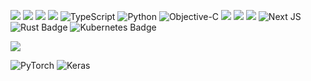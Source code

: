 <!--   my-icons -->
[![](https://img.shields.io/badge/MacOS-Monterey-2376bc?style=flat-square&logo=apple&logoColor=ffffff)](https://www.apple.com/)
[![](https://img.shields.io/badge/-Java-007396?style=flat-square&logo=java&logoColor=ffffff)](https://www.java.com/)
[![](https://img.shields.io/badge/-Docker-2496ED?style=flat-square&logo=docker&logoColor=ffffff)](https://www.docker.com/)
[![](https://img.shields.io/badge/-MySQL-003545?style=flat-square&logo=mysql&logoColor=white)](https://www.mysql.com/)
![TypeScript](https://img.shields.io/badge/-TypeScript-2f74c0?style=flat-square&logo=typescript&logoColor=white)
![Python](https://img.shields.io/badge/-Python-2b5b83?style=flat-square&logo=python&logoColor=ffdf76)
![Objective-C](https://img.shields.io/badge/OBJECTIVE--C-%233A95E3.svg?style=flat-square&logo=apple&logoColor=white)
![](https://img.shields.io/badge/Swift-FA7343?style=flat-square&logo=swift&logoColor=white)
![](https://img.shields.io/badge/Go-00ADD8?style=flat-square&logo=go&logoColor=white)
![](https://img.shields.io/badge/Dart-0175C2?style=flat-square&logo=dart&logoColor=white)
![Next JS](https://img.shields.io/badge/Next-black?style=flat-square&logo=next.js&logoColor=white)
![Rust Badge](https://img.shields.io/badge/Rust-000?logo=rust&logoColor=fff&style=flat-square)
![Kubernetes Badge](https://img.shields.io/badge/Kubernetes-326CE5?logo=kubernetes&logoColor=fff&style=flat-square)

![](https://img.shields.io/badge/chatGPT-74aa9c?style=flat-square&logo=openai&logoColor=white)

![PyTorch](https://img.shields.io/badge/PyTorch-%23EE4C2C.svg?style=flat-square&logo=PyTorch&logoColor=white)
![Keras](https://img.shields.io/badge/Keras-%23D00000.svg?style=flat-square&logo=Keras&logoColor=white)
